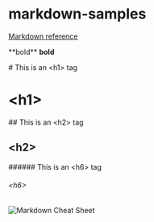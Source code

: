 # markdown-samples

[Markdown reference](https://guides.github.com/features/mastering-markdown/)

\*\*bold\*\*
**bold**

\# This is an \<h1\> tag
  # \<h1\>
\#\# This is an \<h2\> tag
  ## \<h2\>
\#\#\#\#\#\# This is an \<h6\> tag
  ###### \<h6\>
  
![Markdown Cheat Sheet](https://coderwall-assets-0.s3.amazonaws.com/uploads/picture/file/1932/gs.png)

